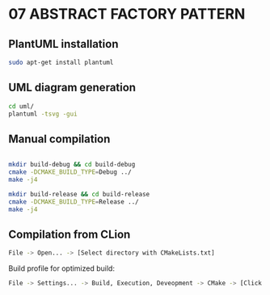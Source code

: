 # 07 ABSTRACT FACTORY PATTERN

## PlantUML installation

```bash
sudo apt-get install plantuml
```

## UML diagram generation

```bash
cd uml/
plantuml -tsvg -gui
```


## Manual compilation

```bash

mkdir build-debug && cd build-debug
cmake -DCMAKE_BUILD_TYPE=Debug ../
make -j4

mkdir build-release && cd build-release
cmake -DCMAKE_BUILD_TYPE=Release ../
make -j4

```

## Compilation from CLion

```bash
File -> Open... -> [Select directory with CMakeLists.txt]
```

Build profile for optimized build:

```bash
File -> Settings... -> Build, Execution, Deveopment -> CMake -> [Click '+' to add new 'Profile' with 'Build Type' 'Release']
```
